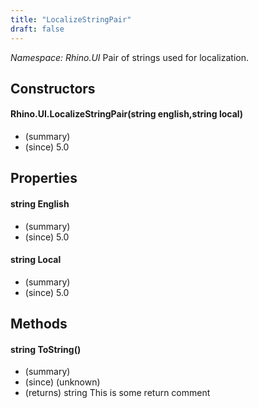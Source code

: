 ```yaml
---
title: "LocalizeStringPair"
draft: false
---
```


*Namespace: Rhino.UI*
Pair of strings used for localization.
## Constructors
#### Rhino.UI.LocalizeStringPair(string english,string local)
- (summary) 
- (since) 5.0
## Properties
#### string English
- (summary) 
- (since) 5.0
#### string Local
- (summary) 
- (since) 5.0
## Methods
#### string ToString()
- (summary) 
- (since) (unknown)
- (returns) string This is some return comment
